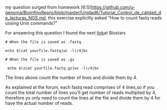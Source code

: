 my question surged from homework [6.1](https://github.com/u-genoma/BioinfinvRepro/blob/master/Unidad6/Tutorial_Control_de_calidad_de_lecturas_NGS.md, this exercise explicitly asked “How to count fastq reads ussing Unix commands?”

For answering this question I found the next [link](https://www.biostars.org/p/139006/)at Biostars

```
# When the file is saved as .fastq  

echo $(cat yourfile.fastq|wc -l)/4|bc

# When the file is saved as .gz  

 echo $(zcat yourfile.fastq.gz|wc -l)/4|bc
```
The lines above count the number of lines and divide them by 4.

As explained at the forum, each fastq read comprises of 4 lines,so if you count the total number of lines you'll get number of reads multiplied by 4, therefore yo only need to count the lines at the file and divide them by 4 for have the actual number of reads.
